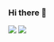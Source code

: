 ### Hi there 👋

![](https://github-readme-stats.vercel.app/api?username=xy19950225&show_icons=true&icon_color=0366d6&text_color=24292e&bg_color=ffffff&hide_title=true)
![](https://github-readme-stats.vercel.app/api/top-langs/?username=xy19950225&layout=compact)
